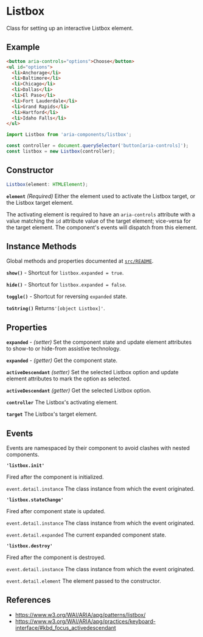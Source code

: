 Listbox
=======

Class for setting up an interactive Listbox element.

## Example

```html
<button aria-controls="options">Choose</button>
<ul id="options">
  <li>Anchorage</li>
  <li>Baltimore</li>
  <li>Chicago</li>
  <li>Dallas</li>
  <li>El Paso</li>
  <li>Fort Lauderdale</li>
  <li>Grand Rapids</li>
  <li>Hartford</li>
  <li>Idaho Falls</li>
</ul>
```

```jsx
import Listbox from 'aria-components/listbox';

const controller = document.querySelector('button[aria-controls]');
const listbox = new Listbox(controller);
```

## Constructor

```jsx
Listbox(element: HTMLElement);
```

**`element`** _(Required)_ Either the element used to activate the Listbox target, or the Listbox target element.

The activating element is required to have an `aria-controls` attribute with a value matching the `id` attribute value of the target element; vice-versa for the target element. The component's events will dispatch from this element.

## Instance Methods

Global methods and properties documented at [`src/README`](../).

**`show()`** - Shortcut for `listbox.expanded = true`.

**`hide()`** - Shortcut for `listbox.expanded = false`.

**`toggle()`** - Shortcut for reversing `expanded` state.

**`toString()`** Returns`'[object Listbox]'`.

## Properties

**`expanded`** - _(setter)_ Set the component state and update element attributes to show-to or hide-from assistive technology.

**`expanded`** - _(getter)_ Get the component state.

**`activeDescendant`** _(setter)_ Set the selected Listbox option and update element attributes to mark the option as selected.

**`activeDescendant`** _(getter)_ Get the selected Listbox option.

**`controller`** The Listbox's activating element.

**`target`** The Listbox's target element.

## Events

Events are namespaced by their component to avoid clashes with nested components.

**`'listbox.init'`**

Fired after the component is initialized.

`event.detail.instance` The class instance from which the event originated.

**`'listbox.stateChange'`**

Fired after component state is updated.

`event.detail.instance` The class instance from which the event originated.

`event.detail.expanded` The current expanded component state.

**`'listbox.destroy'`**

Fired after the component is destroyed.

`event.detail.instance` The class instance from which the event originated.

`event.detail.element` The element passed to the constructor.

## References

- https://www.w3.org/WAI/ARIA/apg/patterns/listbox/
- https://www.w3.org/WAI/ARIA/apg/practices/keyboard-interface/#kbd_focus_activedescendant
